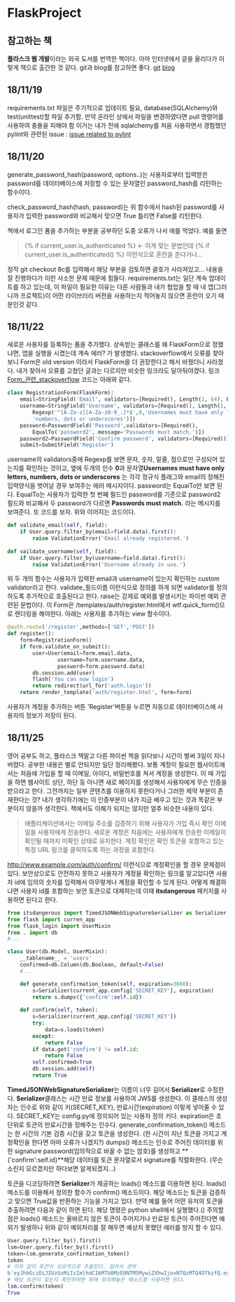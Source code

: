 # FlaskProject
## 참고하는 책
**플라스크 웹 개발**이라는 외국 도서를 번역한 책이다. 아마 인터넷에서 글을 올리다가 이렇게 책으로 출간한 것 같다. git과 blog를 참고하면 좋다.
[git](https://github.com/miguelgrinberg/flasky)
[blog](https://blog.miguelgrinberg.com/)
## 18/11/19
requirements.txt 파일은 주기적으로 업데이트 필요, database(SQLAlchemy)와 test(unittest)할 파일 추가함. 만약 온라인 상에서 파일을 변경하였다면 pull 명령어를 사용하여 충돌을 피해야 함
이거는 내가 전에 sqlalchemy를 처음 사용하면서 경험했던 pylint와 관련된 issue : [issue related to pylint](https://github.com/Microsoft/vscode-python/issues/292)
## 18/11/20
generate_password_hash(password, options..)는 사용자로부터 입력받은 password를 데이터베이스에 저장할 수 있는 문자열인 password_hash를 리턴하는 함수이다.

check_password_hash(hash, password)는 위 함수에서 hash된 password를 사용자가 입력한 password와 비교해서 맞으면 True 틀리면 False를 리턴한다.

책에서 로그인 폼을 추가하는 부분을 공부하던 도중 오류가 나서 애를 먹었다. 
예를 들면 
> {% if current_user.is_authenticated %} <- 이게 맞는 문법인데 
> {% if current_user.is_authenticated() %} 이런식으로 혼란을 준다거나...

정작 git checkout 8c를 입력해서 해당 부분을 검토하면 괄호가 사라져있고... 내용을 잘 진행하다가 이런 사소한 문제 때문에 힘들다. 
requirements.txt는 일단 계속 업데이트를 하고 있는데, 이 파일이 필요한 이유는 다른 사람들과 내가 협업을 할 때 내 앱(그러니까 프로젝트)이 어떤 라이브러리 버젼을 사용하는지 적어놓지 않으면 혼란이 오기 때문인것 같다.

## 18/11/22
새로운 사용자를 등록하는 폼을 추가했다. 상속받는 클래스를 왜 FlaskForm으로 정했냐면, 앱을 실행을 시켰는데 계속 에러? 가 발생했다. stackoverflow에서 오류를 찾아보니 Form은 old version 이라서 FlaskForm을 더 권장한다고 해서 바꿨더니 사라졌다. 내가 찾아서 오류를 고쳤던 글과는 다르지만 비슷한 링크라도 달아둬야겠다. 링크[Form_관련_stackoverflow](https://stackoverflow.com/questions/22873794/attributeerror-editform-object-has-no-attribute-validate-on-submit/22873885#22873885)
코드는 아래와 같다.
```python
class RegistrationForm(FlaskForm):
    email=StringField('Email', validators=[Required(), Length(1, 64), Email()])
    username=StringField('Username', validators=[Required(), Length(1, 64), 
        Regexp('^[A-Za-z][A-Za-z0-9_.]*$',0,'Usernames must have only letters, '
        'numbers, dots or underscores')])
    password=PasswordField('Password',validators=[Required(),
        EqualTo('password2', message='Passwords must match.')])
    password2=PasswordField('Confirm password', validators=[Required()])
    submit=SubmitField('Register')
```
username의 validators중에 Regexp를 보면 문자, 숫자, 밑줄, 점으로만 구성되어 있는지를 확인하는 것이고, 옆에 두개의 인수 **0**과 문자열**Usernames must have only letters, numbers, dots or underscores** 는 각각 정규식 플래그와 email의 정해진 입력양식을 벗어날 경우 보여주는 에러 메시지이다.
password는 EqualTo만 보면 된다. EqualTo는 사용자가 입력한 첫 번째 필드인 password를 기준으로 password2 필드와 비교해서 두 password가 다르면 **Passwords must match.** 라는 메시지를 보여준다. 또 코드를 보자. 위와 이어지는 코드이다.

```python
def validate_email(self, field):
    if User.query.filter_by(email=field.data).first():
        raise ValidationError('Email already registered.')
    
def vaildate_username(self, field):
    if User.query.filter_by(username=field.data).first():
        raise ValidationError('Username already in use.')
```
위 두 개의 함수는 사용자가 입력한 email과 username이 있는지 확인하는 custom validator라고 한다. validate_필드이름 이런식으로 정의를 하게 되면 validator를 정의하도록 추가적으로 호출된다고 한다. raise는 강제로 예외를 발생시키는 파이썬 예외 관련된 문법이다.
이 Form은 /templates/auth/register.html에서 wtf.quick_form()으로 렌더링을 해야한다.
아래는 사용자를 추가하는 view 함수이다. 
```python
@auth.route('/register',methods=['GET','POST'])
def register():
    form=RegistrationForm()
    if form.validate_on_submit():
        user=User(email=form.email.data,
                username=form.username.data,
                password=form.password.data)
        db.session.add(user)
        flash('You can now login')
        return redirect(url_for('auth.login'))
    return render_template('auth/register.html', form=form)
```
사용자가 계정을 추가하는 버튼 'Register'버튼을 누르면 자동으로 데이터베이스에 사용자의 정보가 저장이 된다.

## 18/11/25
영어 공부도 하고, 플라스크 책말고 다른 파이썬 책을 읽다보니 시간이 벌써 3일이 지나버렸다.
공부한 내용은 별로 안되지만 일단 정리해봤다. 보통 계정이 필요한 웹사이트에서는 처음에 가입을 할 때 이메일, 아이디, 비밀번호를 쳐서 계정을 생성한다. 이 때 가입을 하면 웹사이트 상단, 하단 등 아니면 새로 페이지를 생성해서 사용자에게 무슨 인증을 받으라고 한다. 그전까지는 일부 콘텐츠를 이용하지 못한다거나 그러한 제약 부분이 존재한다는 것? 내가 생각하기에는 이 인증부분이 내가 지금 배우고 있는 것과 똑같은 부분이지 않을까 생각한다. 책에서도 이해가 되지는 않지만 얼추 비슷한 내용이 있다.
> 애플리케이션에서는 이메일 주소를 검증하기 위해 사용자가 가입 즉시 확인 이메일을 사용자에게 전송한다. 새로운 계정은 처음에는 사용자에게 전송한 이메일이 확인될 때까지 미확인 상태로 유지한다. 계정 확인은 확인 토큰을 포함하고 있는 특정 URL 링크를 클릭하도록 하는 과정을 포함한다.

http://www.example.com/auth/confirm/<id> 이런식으로 계정확인을 할 경우 문제점이 있다. 보안상으로도 안전하지 못하고 사용자가 계정을 확인하는 링크를 알고있다면 사용자 id에 임의의 숫자를 입력해서 아무렇게나 계정을 확인할 수 있게 된다. 어떻게 해결하냐면 사용자 id를 포함하는 보안 토큰으로 대체하는데 이때 **itsdangerous** 패키지를 사용하면 된다고 한다.

```python
from itsdangerous import TimedJSONWebSignatureSerializer as Serializer
from flask import curren_app
from flask_login import UserMixin
from . import db
#...

class User(db.Model, UserMixin):
    __tablename__ = 'users'
    confirmed=db.Column(db.Boolean, default=False)
    #...

    def generate_confirmation_token(self, expiration=3600):
        s=Serializer(current_app.config['SECRET_KEY'], expiration)
        return s.dumps({'confirm':self.id})
    
    def confirm(self, token):
        s=Serializer(current_app.config['SECRET_KEY'])
        try:
            data=s.loads(token)
        except:
            return False
        if data.get('confirm') != self.id:
            return False
        self.confirmed=True
        db.session.add(self)
        return True
```

**TimedJSONWebSignatureSerializer**는 이름이 너무 길어서 **Serializer**로 수정한다. **Serializer**클래스는 시간 만료 정보를 사용하여 JWS를 생성한다. 이 클래스의 생성자는 인수로 위와 같이 키(SECRET_KEY), 만료시간(expiration) 이렇게 넣어줄 수 있다. SECRET_KEY는 config.py에 정의되어 있는 사용자 정의 키다. expiration은 초 단위로 토큰의 만료시간을 정해주는 인수다. generate_confirmation_token() 메소드는 한 시간의 기본 검증 시간을 갖고 토큰을 생성한다. (한 시간이 지난 토큰을 가지고 계정확인을 한다면 아마 오류가 나겠지?)
dumps() 메소드는 인수로 주어진 데이터를 위한 signature password(임의적으로 바꿀 수 없는 암호)를 생성하고 **{'confirm':self.id}**해당 데이터를 토큰 문자열로서 signature를 직렬화한다. (무슨 소린지 모르겠지만 하다보면 알게되겠지...)

토큰을 디코딩하려면 **Serializer**가 제공하는 loads() 메소드를 이용하면 된다. loads() 메소드를 이용해서 정의한 함수가 confirm() 메소드이다. 해당 메소드는 토큰을 검증하고 맞으면 True값을 반환하는 기능을 가지고 있다.
만약 예를 들어 어떤 유저의 토큰을 추출하려면 다음과 같이 하면 된다. 해당 명령은 python shell에서 실행했다.() 주의할 점은 loads() 메소드는 올바르지 않은 토큰이 주어지거나 만료된 토큰이 주어진다면 예외가 발생하니 위와 같이 예외처리를 잘 해두면 예상치 못했던 에러를 방지 할 수 있다.

```python
User.query.filter_by().first()
lsm=User.query.filter_by().first()
token=lsm.generate_confirmation_token()
token
# 이와 같이 토큰이 성공적으로 추출된다. 길어서 생략
b'eyJhbGciOiJIUzUxMiIsImlhdCI6MTU0MzE0NTM5MywiZXhwIjoxNTQzMTQ4OTkzfQ.eyJjb25maXJtIjoxfQ.......'
# 해당 토큰이 맞는지 확인하려면 위에 정의해놓은 메소드를 사용하면 된다.
lsm.confirm(token)
True
```
